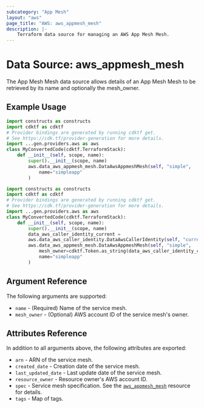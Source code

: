 ```yaml
---
subcategory: "App Mesh"
layout: "aws"
page_title: "AWS: aws_appmesh_mesh"
description: |-
    Terraform data source for managing an AWS App Mesh Mesh.
---
```


# Data Source: aws_appmesh_mesh

The App Mesh Mesh data source allows details of an App Mesh Mesh to be retrieved by its name and optionally the mesh_owner.

## Example Usage

```python
import constructs as constructs
import cdktf as cdktf
# Provider bindings are generated by running cdktf get.
# See https://cdk.tf/provider-generation for more details.
import ...gen.providers.aws as aws
class MyConvertedCode(cdktf.TerraformStack):
    def __init__(self, scope, name):
        super().__init__(scope, name)
        aws.data_aws_appmesh_mesh.DataAwsAppmeshMesh(self, "simple",
            name="simpleapp"
        )
```

```python
import constructs as constructs
import cdktf as cdktf
# Provider bindings are generated by running cdktf get.
# See https://cdk.tf/provider-generation for more details.
import ...gen.providers.aws as aws
class MyConvertedCode(cdktf.TerraformStack):
    def __init__(self, scope, name):
        super().__init__(scope, name)
        data_aws_caller_identity_current =
        aws.data_aws_caller_identity.DataAwsCallerIdentity(self, "current")
        aws.data_aws_appmesh_mesh.DataAwsAppmeshMesh(self, "simple",
            mesh_owner=cdktf.Token.as_string(data_aws_caller_identity_current.account_id),
            name="simpleapp"
        )
```

## Argument Reference

The following arguments are supported:

* `name` - (Required) Name of the service mesh.
* `mesh_owner` - (Optional) AWS account ID of the service mesh's owner.

## Attributes Reference

In addition to all arguments above, the following attributes are exported:

* `arn` - ARN of the service mesh.
* `created_date` - Creation date of the service mesh.
* `last_updated_date` - Last update date of the service mesh.
* `resource_owner` - Resource owner's AWS account ID.
* `spec` - Service mesh specification. See the [`aws_appmesh_mesh`](/docs/providers/aws/r/appmesh_mesh.html#spec) resource for details.
* `tags` - Map of tags.

<!-- cache-key: cdktf-0.17.0-pre.15 input-6a974c1e7ad6668eb2fcd535b2d49368057c984e2c21ed845f2e61174adb4bea -->
